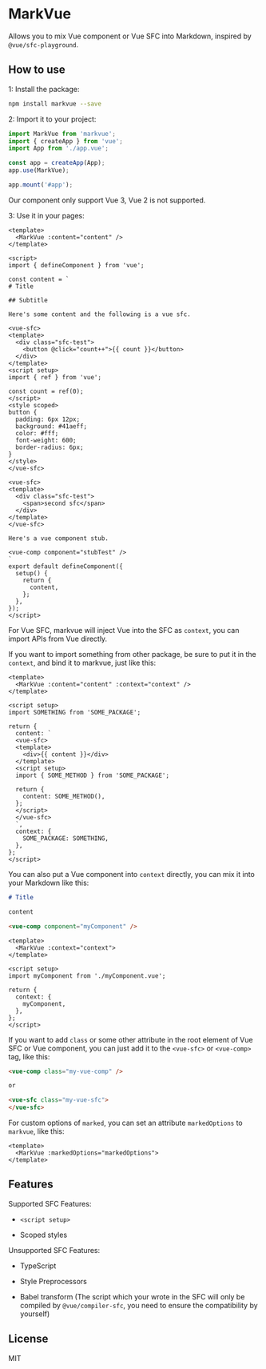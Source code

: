 # MarkVue

Allows you to mix Vue component or Vue SFC into Markdown, inspired by `@vue/sfc-playground`.

## How to use

1: Install the package:

```bash
npm install markvue --save
```

2: Import it to your project:

```js
import MarkVue from 'markvue';
import { createApp } from 'vue';
import App from './app.vue';

const app = createApp(App);
app.use(MarkVue);

app.mount('#app');
```

Our component only support Vue 3, Vue 2 is not supported.

3: Use it in your pages:

```vue
<template>
  <MarkVue :content="content" />
</template>

<script>
import { defineComponent } from 'vue';

const content = `
# Title

## Subtitle

Here's some content and the following is a vue sfc.

<vue-sfc>
<template>
  <div class="sfc-test">
    <button @click="count++">{{ count }}</button>
  </div>
</template>
<script setup>
import { ref } from 'vue';

const count = ref(0);
</script>
<style scoped>
button {
  padding: 6px 12px;
  background: #41aeff;
  color: #fff;
  font-weight: 600;
  border-radius: 6px;
}
</style>
</vue-sfc>

<vue-sfc>
<template>
  <div class="sfc-test">
    <span>second sfc</span>
  </div>
</template>
</vue-sfc>

Here's a vue component stub.

<vue-comp component="stubTest" />
`
export default defineComponent({
  setup() {
    return {
      content,
    };
  },
});
</script>
```

For Vue SFC, markvue will inject Vue into the SFC as `context`, you can import APIs from Vue directly.

If you want to import something from other package, be sure to put it in the `context`, and bind it to markvue, just like this:

```vue
<template>
  <MarkVue :content="content" :context="context" />
</template>

<script setup>
import SOMETHING from 'SOME_PACKAGE';

return {
  content: `
  <vue-sfc>
  <template>
    <div>{{ content }}</div>
  </template>
  <script setup>
  import { SOME_METHOD } from 'SOME_PACKAGE';

  return {
    content: SOME_METHOD(),
  };
  </script>
  </vue-sfc>
  `,
  context: {
    SOME_PACKAGE: SOMETHING,
  },
};
</script>
```

You can also put a Vue component into `context` directly, you can mix it into your Markdown like this:

```markdown
# Title

content

<vue-comp component="myComponent" />
```

```vue
<template>
  <MarkVue :context="context">
</template>

<script setup>
import myComponent from './myComponent.vue';

return {
  context: {
    myComponent,
  },
};
</script>
```

If you want to add `class` or some other attribute in the root element of Vue SFC or Vue component, you can just add it to the `<vue-sfc>` or `<vue-comp>` tag, like this:

```Markdown
<vue-comp class="my-vue-comp" />

or

<vue-sfc class="my-vue-sfc">
</vue-sfc>
```

For custom options of `marked`, you can set an attribute `markedOptions` to `markvue`, like this:

```vue
<template>
  <MarkVue :markedOptions="markedOptions">
</template>
```

## Features

Supported SFC Features:

- `<script setup>`

- Scoped styles

Unsupported SFC Features:

- TypeScript

- Style Preprocessors

- Babel transform (The script which your wrote in the SFC will only be compiled by `@vue/compiler-sfc`, you need to ensure the compatibility by yourself)

## License

MIT
